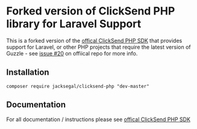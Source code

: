 # Forked version of ClickSend PHP library for Laravel Support

This is a forked version of the [offical ClickSend PHP SDK](https://github.com/ClickSend/clicksend-php) that provides support for Laravel, or other PHP projects that require the latest version of Guzzle - see [issue #20](https://github.com/ClickSend/clicksend-php/issues/20) on offiical repo for more info.

## Installation

`composer require jacksegal/clicksend-php "dev-master"`

## Documentation

For all documentation / instructions please see [offical ClickSend PHP SDK](https://github.com/ClickSend/clicksend-php)
